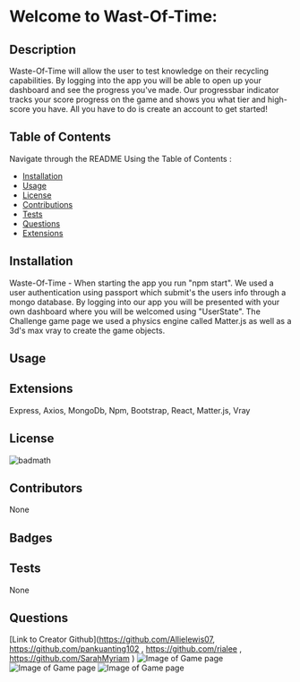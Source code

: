 # Welcome to Wast-Of-Time: 
## Description
Waste-Of-Time will allow the user to test knowledge on their recycling capabilities. By logging into the app you will be able to open up your dashboard and see the progress you've made. Our progressbar indicator tracks your score progress on the game and shows you what tier and high-score you have. All you have to do is create an account to get started!
## Table of Contents
Navigate through the README Using the Table of Contents : 
* [Installation](#Installation)
* [Usage](#Usage)
* [License](#License)
* [Contributions](#Contributions)
* [Tests](#Tests)
* [Questions](#Questions)
* [Extensions](#Extensions)
## Installation 
Waste-Of-Time - When starting the app you run "npm start". We used a user authentication using passport which submit's the users info through a mongo database. By logging into our app you will be presented with your own dashboard where you will be welcomed using "UserState". The Challenge game page we used a physics engine called Matter.js as well as a 3d's max vray to create the game objects.
## Usage

## Extensions
Express,
Axios,
MongoDb,
Npm, 
Bootstrap,
React,
Matter.js,
Vray
## License
![badmath](https://img.shields.io/badge/license-undefined-green)
## Contributors
None
## Badges
## Tests
None
## Questions
[Link to Creator Github](https://github.com/Allielewis07, https://github.com/pankuanting102 , https://github.com/rialee , https://github.com/SarahMyriam )
![Image of Game page](https://github.com/rialee/waste-of-time/blob/main/client/src/assets/Waste-Of-Time.png?raw=true)
![Image of Game page](https://github.com/rialee/waste-of-time/blob/main/client/src/assets/TheChallenge.png?raw=true)
![Image of Game page](https://github.com/rialee/waste-of-time/blob/main/client/src/assets/TheDashboard.png?raw=true)

